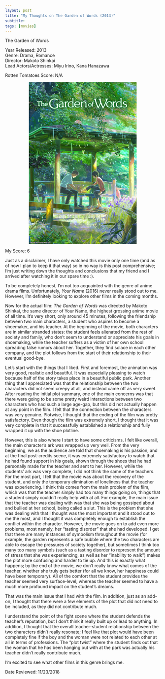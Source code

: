 ```yaml
---
layout: post
title: "My Thoughts on The Garden of Words (2013)"
subtitle:
tags: [movies]
---
```


The Garden of Words

Year Released: 2013\
Genre: Drama, Romance\
Director: Makoto Shinkai\
Lead Actors/Actresses: Miyu Irino, Kana Hanazawa

Rotten Tomatoes Score: N/A

<img style="display: block; margin-left: auto; margin-right: auto; width: 350px;" src="../assets/garden_of_words.jpg">

My Score: 6

Just as a disclaimer, I have only watched this movie only one time (and as of now I plan to keep it that way) so in no way is this post comprehensive; I’m just writing down the thoughts and conclusions that my friend and I arrived after watching it in our spare time :).

To be completely honest, I’m not too acquainted with the genre of anime drama films. Unfortunately, _Your Name_ (2016) never really stood out to me. However, I’m definitely looking to explore other films in the coming months.

Now for the actual film: _The Garden of Words_ was directed by Makoto Shinkai, the same director of Your Name, the highest grossing anime movie of all time. It’s very short, only around 45 minutes, following the friendship between two main characters, a student who aspires to become a shoemaker, and his teacher. At the beginning of the movie, both characters are in similar stranded states: the student feels alienated from the rest of society and family, who don’t seem to understand or appreciate his goals in shoemaking, while the teacher suffers as a victim of her own school spreading false rumors about her. Together, they find solace in each other company, and the plot follows from the start of their relationship to their eventual good-bye.

Let’s start with the things that I liked. First and foremost, the animation was very good, realistic and beautiful. It was especially pleasing to watch because half of the story takes place in a beautiful public park. Another thing that I appreciated was that the relationship between the two characters did not seem creepy at all, and instead came off as very sweet. After reading the initial plot summary, one of the main concerns was that there were going to be some pretty weird interactions between two characters who had such a large age-gap, but this did not actually happen at any point in the film. I felt that the connection between the characters was very genuine. Plotwise, I thought that the ending of the film was pretty satisfactory. Even though the film was extremely short, I thought that it was very complete in that it successfully established a relationship and fully wrapped it up with the shoe plotline.

However, this is also where I start to have some criticisms. I felt like overall, the main character’s ark was wrapped up very well. From the very beginning, we as the audience are told that shoemaking is his passion, and at the final post-credits scene, it was extremely satisfactory to watch that he had found support in his goals, shown through the shoes that he had personally made for the teacher and sent to her. However, while the students’ ark was very complete, I did not think the same of the teachers. For the most part, I felt that the movie was about the recovery of the student, and only the temporary elimination of loneliness that the teacher was experiencing. I think this comes from the main problem of the film, which was that the teacher simply had too many things going on, things that a student simply couldn’t really help with at all. For example, the main issue that the teacher was dealing with was that she was being gossiped about and bullied at her school, being called a slut. This is the problem that she was dealing with that I thought was the most important and it stood out to me the most, and I thought it was completely enough to establish the conflict within the character. However, the movie goes on to add even more problems, most namely, her “tasting disorder” that she had developed. I get that there are many instances of symbolism throughout the movie (for example, the garden represents a safe bubble where the two characters are able to escape the pressures of society together), but sometimes I think too many too many symbols (such as a tasting disorder to represent the amount of stress that she was experiencing, as well as her “inability to walk”) makes the plot more confusing and harder to tie up. And this is exactly what happens; by the end of the movie, we don’t really know what comes of the teacher, whether she truly gets better (for all we know, her happiness could have been temporary). All of the comfort that the student provides the teacher seemed very surface-level, whereas the teacher seemed to have a much more profound impact on the student’s dreams.

That was the main issue that I had with the film. In addition, just as an add-on, I thought that there were a few elements of the plot that did not need to be included, as they did not contribute much.

I understand the point of the fight scene where the student defends the teacher’s reputation, but I don’t think it really built up or lead to anything. In addition, I thought that the overall teacher-student relationship between the two characters didn’t really resonate; I feel like that plot would have been completely fine if the boy and the woman were not related to each other at all in terms of professions. The “plot twist” where the student finds out that the woman that he has been hanging out with at the park was actually his teacher didn’t really contribute much.

I’m excited to see what other films in this genre brings me.

Date Reviewed: 11/23/2018
